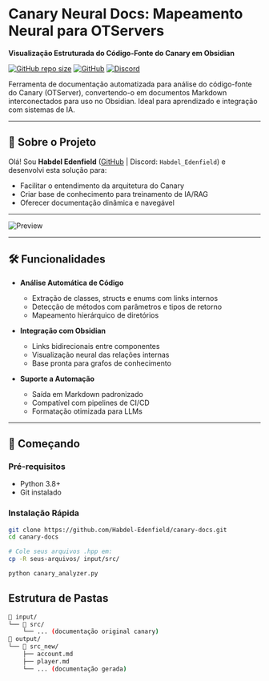 # Canary Neural Docs: Mapeamento Neural para OTServers  
**Visualização Estruturada do Código-Fonte do Canary em Obsidian**  

[![GitHub repo size](https://img.shields.io/github/repo-size/Habdel-Edenfield/canary-docs)](https://github.com/Habdel-Edenfield/canary-docs)
[![GitHub](https://img.shields.io/github/license/Habdel-Edenfield/canary-docs)](https://github.com/Habdel-Edenfield/canary-docs/blob/main/LICENSE)
[![Discord](https://img.shields.io/discord/1234567890123456789?label=Suporte&logo=discord)](https://discord.gg/your-invite-link)

Ferramenta de documentação automatizada para análise do código-fonte do Canary (OTServer), convertendo-o em documentos Markdown interconectados para uso no Obsidian. Ideal para aprendizado e integração com sistemas de IA.

---

## 👋 Sobre o Projeto

Olá! Sou **Habdel Edenfield** ([GitHub](https://github.com/Habdel-Edenfield) | Discord: `Habdel_Edenfield`) e desenvolvi esta solução para:
- Facilitar o entendimento da arquitetura do Canary
- Criar base de conhecimento para treinamento de IA/RAG
- Oferecer documentação dinâmica e navegável

---

![Preview](https://i.imgur.com/jNLfYwB.png)

---

## 🛠️ Funcionalidades

- **Análise Automática de Código**
  - Extração de classes, structs e enums com links internos
  - Detecção de métodos com parâmetros e tipos de retorno
  - Mapeamento hierárquico de diretórios

- **Integração com Obsidian**
  - Links bidirecionais entre componentes
  - Visualização neural das relações internas
  - Base pronta para grafos de conhecimento

- **Suporte a Automação**
  - Saída em Markdown padronizado
  - Compatível com pipelines de CI/CD
  - Formatação otimizada para LLMs

---

## 🚀 Começando

### Pré-requisitos
- Python 3.8+
- Git instalado

### Instalação Rápida
```bash
git clone https://github.com/Habdel-Edenfield/canary-docs.git
cd canary-docs

# Cole seus arquivos .hpp em:
cp -R seus-arquivos/ input/src/

python canary_analyzer.py
```

## Estrutura de Pastas
```bash
📁 input/
└── 📁 src/
    └── ... (documentação original canary)
📁 output/
└── 📁 src_new/
    ├── account.md
    ├── player.md
    └── ... (documentação gerada)
```
